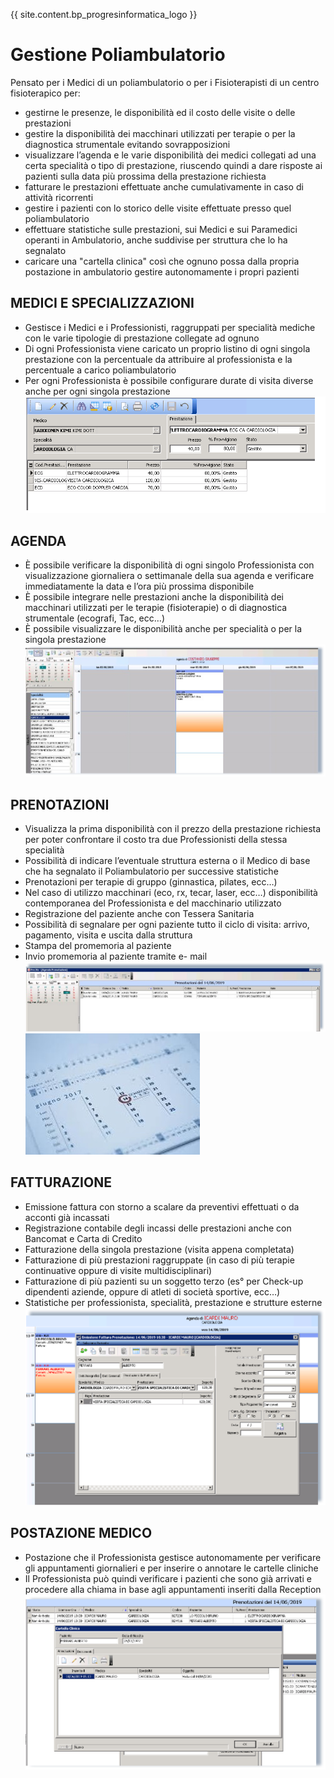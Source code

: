 

{{ site.content.bp_progresinformatica_logo }}

# Gestione Poliambulatorio

Pensato per i Medici di un poliambulatorio o per i Fisioterapisti di un centro fisioterapico per:
- gestirne le presenze, le disponibilità ed il costo delle visite o delle prestazioni
- gestire la disponibilità dei macchinari utilizzati per terapie o per la diagnostica strumentale evitando sovrapposizioni
- visualizzare l’agenda e le varie disponibilità dei medici collegati ad una certa specialità o tipo di prestazione, riuscendo quindi a dare risposte ai pazienti sulla data più prossima della prestazione richiesta
- fatturare le prestazioni effettuate anche cumulativamente in caso di attività ricorrenti
- gestire i pazienti con lo storico delle visite effettuate presso quel poliambulatorio
- effettuare statistiche sulle prestazioni, sui Medici e sui Paramedici operanti in Ambulatorio, anche suddivise per struttura che lo ha segnalato
- caricare una "cartella clinica" così che
ognuno possa dalla propria postazione in ambulatorio gestire autonomamente i propri pazienti



##	MEDICI E SPECIALIZZAZIONI
-	Gestisce i Medici e i Professionisti, raggruppati per specialità mediche con le varie tipologie di prestazione collegate ad ognuno
-	Di ogni Professionista viene caricato un proprio listino di ogni singola prestazione con la percentuale da attribuire al professionista e la percentuale a carico poliambulatorio
-	Per ogni Professionista è possibile configurare durate di visita diverse anche per ogni singola prestazione
![1](/img/progresinformatica/poliamb/1.png)

## AGENDA

-	&Egrave; possibile verificare la disponibilità di ogni singolo Professionista con visualizzazione giornaliera o settimanale della sua agenda e verificare immediatamente la data e l’ora più prossima disponibile
-	&Egrave; possibile integrare nelle prestazioni anche la 
disponibilità dei macchinari utilizzati per le terapie (fisioterapie) o di diagnostica strumentale (ecografi, Tac, ecc…)
-	&Egrave; possibile visualizzare le disponibilità anche per specialità o per la singola prestazione
![2](/img/progresinformatica/poliamb/2.png)

##	PRENOTAZIONI
-	Visualizza la prima disponibilità con il prezzo della prestazione richiesta per poter confrontare il costo tra due Professionisti della stessa specialità
-	Possibilità di indicare l’eventuale struttura esterna o il Medico di base che ha segnalato il Poliambulatorio per successive statistiche
- Prenotazioni per terapie di gruppo (ginnastica, pilates, ecc…)
-	Nel caso di utilizzo macchinari (eco, rx, tecar, laser, ecc…) disponibilità contemporanea del Professionista e del macchinario utilizzato
-	Registrazione del paziente anche con Tessera Sanitaria
-	Possibilità di segnalare per ogni paziente tutto il ciclo di visita: arrivo, pagamento, visita e uscita dalla struttura
-	Stampa del promemoria al paziente
-	Invio promemoria al paziente tramite e- mail
![3](/img/progresinformatica/poliamb/3.png)
![4](/img/progresinformatica/poliamb/4.jpg)


## FATTURAZIONE
-	Emissione fattura con storno a scalare da preventivi effettuati o da acconti già incassati
-	Registrazione contabile degli incassi delle prestazioni anche con Bancomat e Carta di Credito
-	Fatturazione della singola prestazione (visita appena completata)
-	Fatturazione di più prestazioni raggruppate (in caso di più terapie continuative oppure di visite multidisciplinari)
-	Fatturazione di più pazienti su un soggetto terzo (es° per Check-up dipendenti aziende, oppure di atleti di società sportive, ecc…)
-	Statistiche per professionista,
specialità, prestazione e strutture esterne
![5](/img/progresinformatica/poliamb/5.png)


##	POSTAZIONE MEDICO
-	Postazione che il Professionista gestisce autonomamente per verificare gli appuntamenti giornalieri e per inserire o annotare le cartelle cliniche
-	Il Professionista può quindi verificare i pazienti che sono già arrivati e procedere alla chiama in base agli appuntamenti inseriti dalla Reception
![6](/img/progresinformatica/poliamb/6.png)